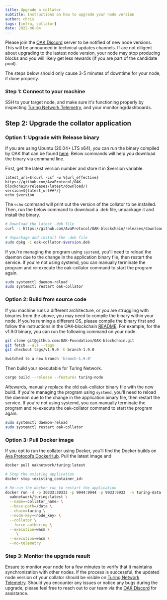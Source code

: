 ```yaml
---
title: Upgrade a collator
subtitle: Instructions on how to upgrade your node version
author: chris
tags: [infra, collator]
date: 2022-06-04
---
```


Please join the [OAK Discord](https://discord.gg/7W9UDvsbwh) server to be notified of new node versions. This will be announced in technical updates channels. If are not diligent about upgrading to the lastest node version, your node may stop producing blocks and you will likely get less rewards (if you are part of the candidate pool).

The steps below should only cause 3-5 minutes of downtime for your node, if done properly.

### Step 1: Connect to your machine
SSH to your target node, and make sure it's functioning properly by inspecting [Turing Network Telemetry](https://telemetry.polkadot.io/#list/0x0f62b701fb12d02237a33b84818c11f621653d2b1614c777973babf4652b535d), and your monitoring/dashboards.
## Step 2: Upgrade the collator application
### Option 1: Upgrade with Release binary
If you are using Ubuntu (20.04+ LTS x64), you can run the binary compiled by OAK that can be found [here](https://github.com/AvaProtocol/OAK-blockchain/releases/latest). Below commands will help you download the binary via command line.

First, get the latest version number and store it in $version variable.

```
latest_url=$(curl -Lsf -w %{url_effective} https://github.com/AvaProtocol/OAK-blockchain/releases/latest/download/)
version=${latest_url##*/}
echo $version
```
The `echo` command will print out the version of the collator to be installed. Then, run the below command to download a .deb file, unpackage it and install the binary.

```bash
# Download the latest .deb file
curl -L https://github.com/AvaProtocol/OAK-blockchain/releases/download/$version/oak-collator.deb -o oak-collator-$version.deb

# Unpackage and install the .deb file
sudo dpkg -i oak-collator-$version.deb
```

If you're managing the program using `systemd`, you'll need to reload the daemon due to the change in the application binary file, then restart the service. If you're not using systemd, you can manually terminate the program and re-execute the oak-collator command to start the program again.

```bash
sudo systemctl daemon-reload
sudo systemctl restart oak-collator
```

### Option 2: Build from source code
If you machine runs a different architecture, or you are struggling with binaries from the above, you may need to compile the binary within your node. If you're running a different OS, please compile the binary first and follow the instructions in the OAK-blockchain [README](https://github.com/AvaProtocol/OAK-blockchain). For example, for the v1.9.0 binary, you can run the following command on your node.

```bash
git clone git@github.com:OAK-Foundation/OAK-blockchain.git
git fetch --all --tags
git checkout tags/v1.9.0 -b branch-1.9.0

Switched to a new branch 'branch-1.9.0'
```

Then build your executable for Turing Network.

```bash
cargo build --release --features turing-node
```

Aftewards, manually replace the old oak-collator binary file with the new build. If you're managing the program using `systemd`, you'll need to reload the daemon due to the change in the application binary file, then restart the service. If you're not using systemd, you can manually terminate the program and re-execute the oak-collator command to start the program again.

```bash
sudo systemctl daemon-reload
sudo systemctl restart oak-collator
```

### Option 3: Pull Docker image
If you opt to run the collator using Docker, you'll find the Docker builds on [Ava Protocol’s DockerHub](https://hub.docker.com/r/oaknetwork/turing/tags). Pull the latest image and 

```bash
docker pull oaknetwork/turing:latest
```

```bash
# Stop the existing application
docker stop <existing_container_id>

# Re-run the docker run to restart the application
docker run -d -p 30333:30333 -p 9944:9944 -p 9933:9933  -v turing-data:/data
  oaknetwork/turing:latest \
  --name=<collator_name> \
  --base-path=/data \
  --chain=turing \
  --node-key=<node_key> \
  --collator \
  --force-authoring \
  --execution=wasm \
  -- \
  --execution=wasm \
  --no-telemetry
```

### Step 3: Monitor the upgrade result
Ensure to monitor your node for a few minutes to verify that it maintains synchronization with other nodes. If the process is successful, the updated node version of your collator should be visible on [Turing Network Telemetry](https://telemetry.polkadot.io/#list/0x0f62b701fb12d02237a33b84818c11f621653d2b1614c777973babf4652b535d). Should you encounter any issues or notice any bugs during the upgrade, please feel free to reach out to our team via the [OAK Discord](https://discord.gg/7W9UDvsbwh) for assistance.